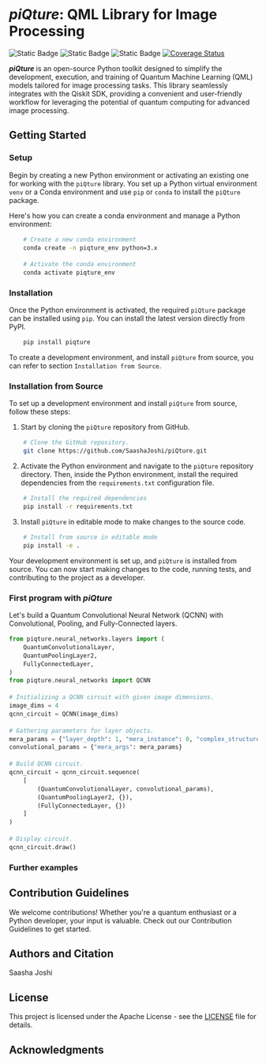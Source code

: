 # _**piQture**_: QML Library for Image Processing

[//]: # (<p align="center">)

[//]: # (    <img src="graphics/QuIPL-svg.svg" alt="QIPL-logo" width="350"/>)

[//]: # (</p>)
<p>
    <img alt="Static Badge" src="https://img.shields.io/badge/license-Apache_2.0-yellow?label=license&color=yellow&link=https%3A%2F%2Fgithub.com%2FSaashaJoshi%2FpiQture%2FLICENSE">
    <img alt="Static Badge" src="https://img.shields.io/badge/build_status-passing-blue?link=https%3A%2F%2Fgithub.com%2FSaashaJoshi%2Fquantum-image-processing%2Factions">
    <img alt="Static Badge" src="https://img.shields.io/badge/release-v0.1-orange?label=release&color=orange&link=https%3A%2F%2Fgithub.com%2FSaashaJoshi%2FpiQture%2Fpiqture%2Fversion.txt">
    <a href='https://coveralls.io/github/SaashaJoshi/piQture?branch=main'><img src='https://coveralls.io/repos/github/SaashaJoshi/piQture/badge.svg?branch=main' alt='Coverage Status' /></a>
</p>

_**piQture**_ is an open-source Python toolkit designed to simplify the development, execution, and training of Quantum Machine Learning (QML) models tailored for image processing tasks. This library seamlessly integrates with the Qiskit SDK, providing a convenient and user-friendly workflow for leveraging the potential of quantum computing for advanced image processing.


## Getting Started

### Setup


Begin by creating a new Python environment or activating an existing one for working with the `piQture` library. You set up a Python virtual environment `venv` or a Conda environment and use `pip` or `conda` to install the `piQture` package.

Here's how you can create a conda environment and manage a Python environment:

```bash
    # Create a new conda environment
    conda create -n piqture_env python=3.x
    
    # Activate the conda environment
    conda activate piqture_env
```

### Installation

Once the Python environment is activated, the required `piQture` package can be installed using `pip`. You can install the latest version directly from PyPI.

```bash
    pip install piqture
```

To create a development environment, and install `piQture` from source, you can refer to section `Installation from Source`.


### Installation from Source

To set up a development environment and install `piQture` from source, follow these steps:

1. Start by cloning the `piQture` repository from GitHub.

```bash
    # Clone the GitHub repository.
    git clone https://github.com/SaashaJoshi/piQture.git
```

2. Activate the Python environment and navigate to the `piQture` repository directory. Then, inside the Python environment, install the required dependencies from the `requirements.txt` configuration file.

```bash
    # Install the required dependencies
    pip install -r requirements.txt
```

3. Install `piQture` in editable mode to make changes to the source code.

```bash
    # Install from source in editable mode
    pip install -e .
```

Your development environment is set up, and `piQture` is installed from source. You can now start making changes to the code, running tests, and contributing to the project as a developer.



### First program with _piQture_
Let's build a Quantum Convolutional Neural Network (QCNN) with Convolutional, Pooling, and Fully-Connected layers.

```python
from piqture.neural_networks.layers import (
    QuantumConvolutionalLayer,
    QuantumPoolingLayer2,
    FullyConnectedLayer,
)
from piqture.neural_networks import QCNN

# Initializing a QCNN circuit with given image dimensions.
image_dims = 4
qcnn_circuit = QCNN(image_dims)

# Gathering parameters for layer objects.
mera_params = {"layer_depth": 1, "mera_instance": 0, "complex_structure": False}
convolutional_params = {"mera_args": mera_params}

# Build QCNN circuit.
qcnn_circuit = qcnn_circuit.sequence(
    [
        (QuantumConvolutionalLayer, convolutional_params),
        (QuantumPoolingLayer2, {}),
        (FullyConnectedLayer, {})
    ]
)

# Display circuit.
qcnn_circuit.draw()
```

### Further examples

## Contribution Guidelines

We welcome contributions! Whether you're a quantum enthusiast or a Python developer, your input is valuable. Check out our Contribution Guidelines to get started.

## Authors and Citation

Saasha Joshi

## License

This project is licensed under the Apache License - see the [LICENSE](https://github.com/SaashaJoshi/quantum-image-processing/blob/main/LICENSE) file for details.

## Acknowledgments

